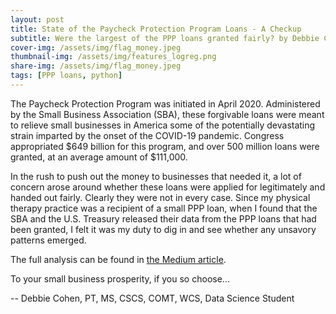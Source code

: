 ```yaml
---
layout: post
title: State of the Paycheck Protection Program Loans - A Checkup
subtitle: Were the largest of the PPP loans granted fairly? by Debbie Cohen
cover-img: /assets/img/flag_money.jpeg
thumbnail-img: /assets/img/features_logreg.png
share-img: /assets/img/flag_money.jpeg
tags: [PPP loans, python]
---
```


The Paycheck Protection Program was initiated in April 2020. Administered by the Small Business Association (SBA), these forgivable loans were meant to relieve small businesses in America some of the potentially devastating strain imparted by the onset of the COVID-19 pandemic. Congress appropriated $649 billion for this program, and over 500 million loans were granted, at an average amount of $111,000.

In the rush to push out the money to businesses that needed it, a lot of concern arose around whether these loans were applied for legitimately and handed out fairly. Clearly they were not in every case. Since my physical therapy practice was a recipient of a small PPP loan, when I found that the SBA and the U.S. Treasury released their data from the PPP loans that had been granted, I felt it was my duty to dig in and see whether any unsavory patterns emerged.

The full analysis can be found in [the Medium article](https://medium.com/@debbiecohen_22419/state-of-the-paycheck-protection-program-loans-a-checkup-10289751ee25).

To your small business prosperity, if you so choose... 

-- Debbie Cohen, PT, MS, CSCS, COMT, WCS, Data Science Student

